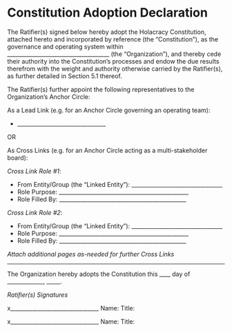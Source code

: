 Constitution Adoption Declaration
=================================

The Ratifier(s) signed below hereby adopt the Holacracy Constitution, attached hereto and incorporated by reference (the “Constitution”), as the governance and operating system within \_\_\_\_\_\_\_\_\_\_\_\_\_\_\_\_\_\_\_\_\_\_\_\_\_\_\_\_\_\_\_\_\_\_\_\_\_ (the “Organization”), and thereby cede their authority into the Constitution’s processes and endow the due results therefrom with the weight and authority otherwise carried by the Ratifier(s), as further detailed in Section 5.1 thereof.

The Ratifier(s) further appoint the following representatives to the Organization’s Anchor Circle:

As a Lead Link (e.g. for an Anchor Circle governing an operating team):

-   \_\_\_\_\_\_\_\_\_\_\_\_\_\_\_\_\_\_\_\_\_\_\_\_\_\_\_\_\_\_\_\_

OR

As Cross Links (e.g. for an Anchor Circle acting as a multi-stakeholder board):

*Cross Link Role \#1*:

-   From Entity/Group (the “Linked Entity”): \_\_\_\_\_\_\_\_\_\_\_\_\_\_\_\_\_\_\_\_\_\_\_\_\_\_\_\_\_\_\_\_\_
-   Role Purpose: \_\_\_\_\_\_\_\_\_\_\_\_\_\_\_\_\_\_\_\_\_\_\_\_\_\_\_\_\_\_\_\_\_\_\_\_\_\_\_\_\_\_\_\_\_\_\_
-   Role Filled By: \_\_\_\_\_\_\_\_\_\_\_\_\_\_\_\_\_\_\_\_\_\_\_\_\_\_\_\_\_\_\_\_\_\_\_\_\_\_\_\_\_\_\_\_\_\_

*Cross Link Role \#2*:

-   From Entity/Group (the “Linked Entity”): \_\_\_\_\_\_\_\_\_\_\_\_\_\_\_\_\_\_\_\_\_\_\_\_\_\_\_\_\_\_\_\_\_
-   Role Purpose: \_\_\_\_\_\_\_\_\_\_\_\_\_\_\_\_\_\_\_\_\_\_\_\_\_\_\_\_\_\_\_\_\_\_\_\_\_\_\_\_\_\_\_\_\_\_\_
-   Role Filled By: \_\_\_\_\_\_\_\_\_\_\_\_\_\_\_\_\_\_\_\_\_\_\_\_\_\_\_\_\_\_\_\_\_\_\_\_\_\_\_\_\_\_\_\_\_\_

*Attach additional pages as-needed for further Cross Links*

---

The Organization hereby adopts the Constitution this \_\_\_\_ day of \_\_\_\_\_\_\_\_\_\_\_\_\_, \_\_\_\_\_.

*Ratifier(s) Signatures*

x\_\_\_\_\_\_\_\_\_\_\_\_\_\_\_\_\_\_\_\_\_\_\_\_\_\_\_\_\_\_\_\_
Name:
Title:

x\_\_\_\_\_\_\_\_\_\_\_\_\_\_\_\_\_\_\_\_\_\_\_\_\_\_\_\_\_\_\_\_
Name:
Title:
